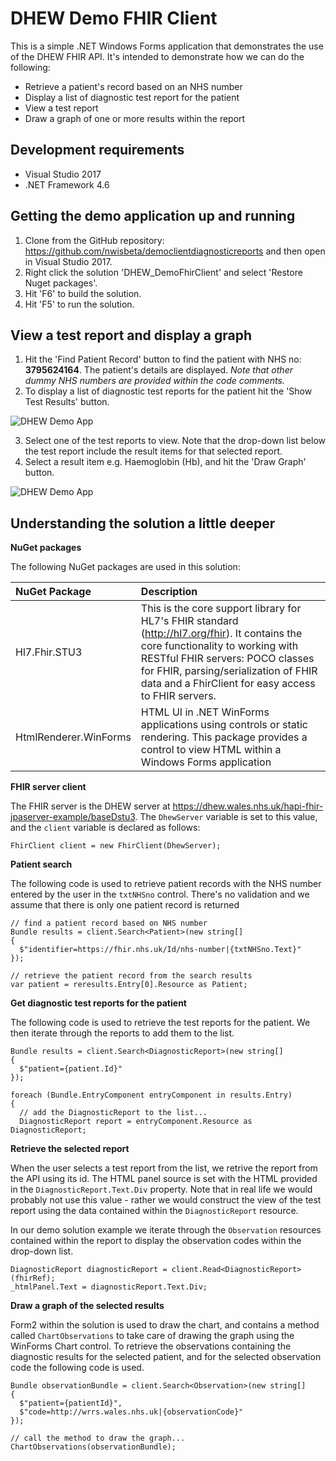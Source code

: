 # DHEW Demo FHIR Client
This is a simple .NET Windows Forms application that demonstrates the use of the DHEW FHIR API. It's intended to demonstrate how we can do the following:
* Retrieve a patient's record based on an NHS number
* Display a list of diagnostic test report for the patient
* View a test report
* Draw a graph of one or more results within the report

## Development requirements ##

* Visual Studio 2017
* .NET Framework 4.6  

## Getting the demo application up and running ##

1. Clone from the GitHub repository: https://github.com/nwisbeta/democlientdiagnosticreports and then open in Visual Studio 2017.
2. Right click the solution 'DHEW_DemoFhirClient' and select 'Restore Nuget packages'. 
3. Hit 'F6' to build the solution.
4. Hit 'F5' to run the solution.

## View a test report and display a graph ##

1. Hit the 'Find Patient Record' button to find the patient with NHS no: **3795624164**. The patient's details are displayed. *Note that other dummy NHS numbers are provided within the code comments.* 
2. To display a list of diagnostic test reports for the patient hit the 'Show Test Results' button.

![][image2]

3. Select one of the test reports to view. Note that the drop-down list below the test report include the result items for that selected report.
4. Select a result item e.g. Haemoglobin (Hb), and hit the 'Draw Graph' button.

![][image3]

## Understanding the solution a little deeper ##
**NuGet packages**

The following NuGet packages are used in this solution:

| NuGet Package            | Description           |
| :----------------------- |:----------------------|
| Hl7.Fhir.STU3            | This is the core support library for HL7's FHIR standard (http://hl7.org/fhir). It contains the core functionality to working with RESTful FHIR servers: POCO classes for FHIR, parsing/serialization of FHIR data and a FhirClient for easy access to FHIR servers.    |
| HtmlRenderer.WinForms    | HTML UI in .NET WinForms applications using controls or static rendering. This package provides a control to view HTML within a Windows Forms application    |


**FHIR server client**

The FHIR server is the DHEW server at https://dhew.wales.nhs.uk/hapi-fhir-jpaserver-example/baseDstu3. The `DhewServer` variable is set to this value, and the `client` variable is declared as follows:

`FhirClient client = new FhirClient(DhewServer);`


**Patient search**

The following code is used to retrieve patient records with the NHS number entered by the user in the `txtNHSno` control. There's no validation and we assume that there is only one patient record is returned

```
// find a patient record based on NHS number
Bundle results = client.Search<Patient>(new string[]
{
  $"identifier=https://fhir.nhs.uk/Id/nhs-number|{txtNHSno.Text}"
});

// retrieve the patient record from the search results
var patient = reresults.Entry[0].Resource as Patient;
```


**Get diagnostic test reports for the patient**

The following code is used to retrieve the test reports for the patient. We then iterate through the reports to add them to the list. 

```
Bundle results = client.Search<DiagnosticReport>(new string[]
{
  $"patient={patient.Id}"
});

foreach (Bundle.EntryComponent entryComponent in results.Entry)
{
  // add the DiagnosticReport to the list...
  DiagnosticReport report = entryComponent.Resource as DiagnosticReport;
```


**Retrieve the selected report**

When the user selects a test report from the list, we retrive the report from the API using its id. The HTML panel source is set with the HTML provided in the `DiagnosticReport.Text.Div` property. Note that in real life we would probably not use this value - rather we would construct the view of the test report using the data contained within the `DiagnosticReport` resource. 

In our demo solution example  we iterate through the `Observation` resources contained within the report to display the observation codes within the drop-down list.

```
DiagnosticReport diagnosticReport = client.Read<DiagnosticReport>(fhirRef);
_htmlPanel.Text = diagnosticReport.Text.Div;
```

**Draw a graph of the selected results**

Form2 within the solution is used to draw the chart, and contains a method called `ChartObservations` to take care of drawing the graph using the WinForms Chart control. To retrieve the observations containing the diagnostic results for the selected patient, and for the selected observation code the following code is used.

```
Bundle observationBundle = client.Search<Observation>(new string[]
{
  $"patient={patientId}",
  $"code=http://wrrs.wales.nhs.uk|{observationCode}"
});

// call the method to draw the graph...
ChartObservations(observationBundle);
```

[image1]: https://github.com/nwisbeta/democlientdiagnosticreports/blob/master/DHEW_DemoFhirClient/Images/DHEW_DemoFhirClient1.png "DHEW Demo App"
[image2]: https://github.com/nwisbeta/democlientdiagnosticreports/blob/master/DHEW_DemoFhirClient/Images/DHEW_DemoFhirClient2.png "DHEW Demo App"
[image3]: https://github.com/nwisbeta/democlientdiagnosticreports/blob/master/DHEW_DemoFhirClient/Images/HaemoglobinChart.png "DHEW Demo App"
